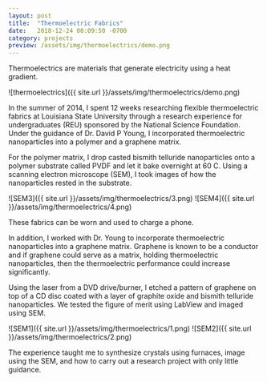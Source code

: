 ```yaml
---
layout: post
title:  "Thermoelectric Fabrics"
date:   2018-12-24 00:09:50 -0700
category: projects
preview: /assets/img/thermoelectrics/demo.png
---
```


Thermoelectrics are materials that generate electricity using a heat gradient. 

![thermoelectrics]({{ site.url }}/assets/img/thermoelectrics/demo.png)

In the summer of 2014, I spent 12 weeks researching flexible thermoelectric fabrics at Louisiana State University through a research experience for undergraduates (REU) sponsored by the National Science Foundation. Under the guidance of Dr. David P Young, I incorporated thermoelectric nanoparticles into a polymer and a graphene matrix.

For the polymer matrix, I drop casted bismith telluride nanoparticles onto a polymer substrate called PVDF and let it bake overnight at 60 C. Using a scanning electron microscope (SEM), I took images of how the nanoparticles rested in the substrate.

![SEM3]({{ site.url }}/assets/img/thermoelectrics/3.png)
![SEM4]({{ site.url }}/assets/img/thermoelectrics/4.png)

These fabrics can be worn and used to charge a phone.

In addition, I worked with Dr. Young to incorporate thermoelectric nanoparticles into a graphene matrix. Graphene is known to be a conductor and if graphene could serve as a matrix, holding thermoelectric nanoparticles, then the thermoelectric performance could increase significantly.

Using the laser from a DVD drive/burner, I etched a pattern of graphene on top of a CD disc coated with a layer of graphite oxide and bismith telluride nanoparticles. We tested the figure of merit using LabView and imaged using SEM.

![SEM1]({{ site.url }}/assets/img/thermoelectrics/1.png)
![SEM2]({{ site.url }}/assets/img/thermoelectrics/2.png)

The experience taught me to synthesize crystals using furnaces, image using the SEM, and how to carry out a research project with only little guidance.